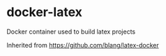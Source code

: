 # docker-latex
Docker container used to build latex projects

Inherited from https://github.com/blang/latex-docker
